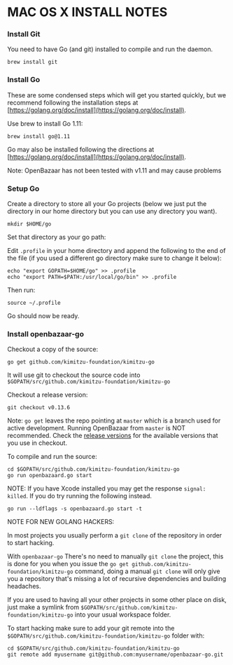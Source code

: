 MAC OS X INSTALL NOTES
====================

### Install Git

You need to have Go (and git) installed to compile and run the daemon.

```
brew install git
```

### Install Go
These are some condensed steps which will get you started quickly, but we recommend following the installation steps at [https://golang.org/doc/install](https://golang.org/doc/install).

Use brew to install Go 1.11:
```
brew install go@1.11
```

Go may also be installed following the directions at [https://golang.org/doc/install](https://golang.org/doc/install).

Note: OpenBazaar has not been tested with v1.11 and may cause problems

### Setup Go

Create a directory to store all your Go projects (below we just put the directory in our home directory but you can use any directory you want).

```
mkdir $HOME/go
```

Set that directory as your go path:

Edit `.profile` in your home directory and append the following to the end of the file (if you used a different go directory make sure to change it below):
```
echo "export GOPATH=$HOME/go" >> .profile
echo "export PATH=$PATH:/usr/local/go/bin" >> .profile
```

Then run:
```
source ~/.profile
```

Go should now be ready.

### Install openbazaar-go

Checkout a copy of the source:
```
go get github.com/kimitzu-foundation/kimitzu-go
```


It will use git to checkout the source code into `$GOPATH/src/github.com/kimitzu-foundation/kimitzu-go`

Checkout a release version:
```
git checkout v0.13.6
```

Note: `go get` leaves the repo pointing at `master` which is a branch used for active development. Running OpenBazaar from `master` is NOT recommended. Check the [release versions](https://github.com/kimitzu-foundation/kimitzu-go/releases) for the available versions that you use in checkout.

To compile and run the source:
```
cd $GOPATH/src/github.com/kimitzu-foundation/kimitzu-go
go run openbazaard.go start
```
NOTE: If you have Xcode installed you may get the response `signal: killed`. If you do try running the following instead.

```
go run --ldflags -s openbazaard.go start -t
```

NOTE FOR NEW GOLANG HACKERS: 

In most projects you usually perform a `git clone` of the repository in order to start hacking. 

With `openbazaar-go` There's no need to manually `git clone` the project, this is done for you when you issue the `go get github.com/kimitzu-foundation/kimitzu-go` command, doing a manual `git clone` will only give you a repository that's missing a lot of recursive dependencies and building headaches.

If you are used to having all your other projects in some other place on disk, just make a symlink from `$GOPATH/src/github.com/kimitzu-foundation/kimitzu-go` into your usual workspace folder.

To start hacking make sure to add your git remote into the `$GOPATH/src/github.com/kimitzu-foundation/kimitzu-go` folder with:
```
cd $GOPATH/src/github.com/kimitzu-foundation/kimitzu-go
git remote add myusername git@github.com:myusername/openbazaar-go.git
```
